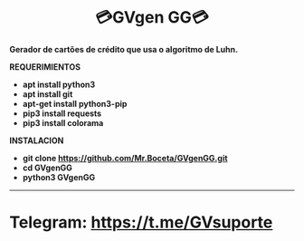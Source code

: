 <h1 align='center'>💳GVgen
GG💳<h4>


Gerador de cartões de crédito que usa o algoritmo de Luhn.

REQUERIMIENTOS

- apt install python3
- apt install git
- apt-get install python3-pip
- pip3 install requests
- pip3 install colorama

INSTALACION

- git clone https://github.com/Mr.Boceta/GVgenGG.git
- cd GVgenGG
- python3 GVgenGG


---

# Telegram: https://t.me/GVsuporte
